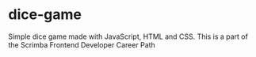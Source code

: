 # dice-game
Simple dice game made with JavaScript, HTML and CSS. This is a part of the Scrimba Frontend Developer Career Path

